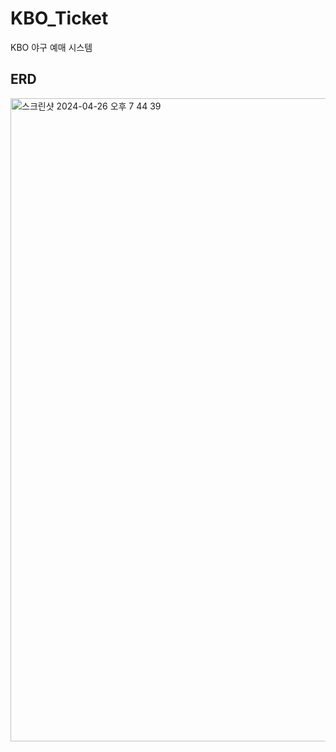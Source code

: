 # KBO_Ticket
KBO 야구 예매 시스템


## ERD
<img width="1029" alt="스크린샷 2024-04-26 오후 7 44 39" src="https://github.com/byunyourim/kboticket/assets/165003311/f9f842b1-111e-4ff4-95d1-6a47399daa7e"> 
